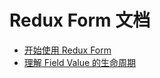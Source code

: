 # Redux Form 文档

- [开始使用 Redux Form](getting-started.md)
- [理解 Field Value 的生命周期](field-value-lifecycle.md)
